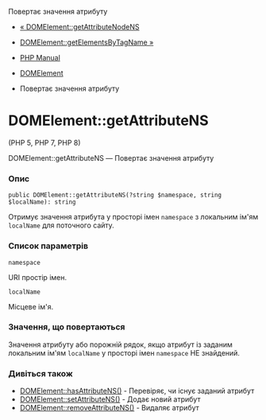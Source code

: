 Повертає значення атрибуту

-   [« DOMElement::getAttributeNodeNS](domelement.getattributenodens.md)
    
-   [DOMElement::getElementsByTagName »](domelement.getelementsbytagname.md)
    
-   [PHP Manual](index.md)
    
-   [DOMElement](class.domelement.md)
    
-   Повертає значення атрибуту
    

# DOMElement::getAttributeNS

(PHP 5, PHP 7, PHP 8)

DOMElement::getAttributeNS — Повертає значення атрибуту

### Опис

```methodsynopsis
public DOMElement::getAttributeNS(?string $namespace, string $localName): string
```

Отримує значення атрибута у просторі імен `namespace` з локальним ім'ям `localName` для поточного сайту.

### Список параметрів

`namespace`

URI простір імен.

`localName`

Місцеве ім'я.

### Значення, що повертаються

Значення атрибуту або порожній рядок, якщо атрибут із заданим локальним ім'ям `localName` у просторі імен `namespace` НЕ знайдений.

### Дивіться також

-   [DOMElement::hasAttributeNS()](domelement.hasattributens.md) - Перевіряє, чи існує заданий атрибут
-   [DOMElement::setAttributeNS()](domelement.setattributens.md) - Додає новий атрибут
-   [DOMElement::removeAttributeNS()](domelement.removeattributens.md) - Видаляє атрибут
